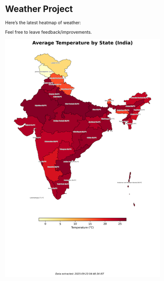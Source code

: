 # Weather Project

Here’s the latest heatmap of weather:

Feel free to leave feedback/improvements.

![India Heatmap](docs/assets/india_heatmap.png?v=D1D76C)
